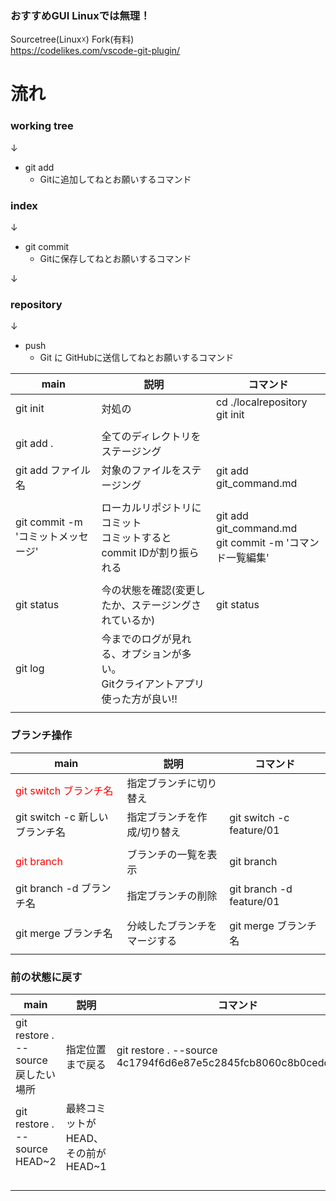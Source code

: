 ### おすすめGUI Linuxでは無理！
Sourcetree(Linux☓)
Fork(有料)
<br>
https://codelikes.com/vscode-git-plugin/
# 流れ
### working tree
↓
- git add 
    - Gitに追加してねとお願いするコマンド

### index
↓
- git commit
  - Gitに保存してねとお願いするコマンド
  
↓
### repository

↓
- push
  - Git に GitHubに送信してねとお願いするコマンド



| main                               | 説明                                                                              | コマンド                                                    |
| ---------------------------------- | --------------------------------------------------------------------------------- | ----------------------------------------------------------- |
| git init                           | 対処の                                                                            | cd ./localrepository <br> git init                          |
|                                    |                                                                                   |                                                             |
| git add .                          | 全てのディレクトリをステージング                                                  |                                                             |
| git add ファイル名                 | 対象のファイルをステージング                                                      | git add git_command.md                                      |
|                                    |                                                                                   |                                                             |
| git commit -m 'コミットメッセージ' | ローカルリポジトリにコミット <br>コミットするとcommit IDが割り振られる            | git add git_command.md<br> git commit -m 'コマンド一覧編集' |
|                                    |                                                                                   |                                                             |
| git status                         | 今の状態を確認(変更したか、ステージングされているか)                              | git status                                                  |
| git log                            | 今までのログが見れる、オプションが多い。<br>Gitクライアントアプリ使った方が良い!! |                                                             |
|                                    |                                                                                   |                                                             |

### ブランチ操作
| main                                           | 説明                         | コマンド                 |
| ---------------------------------------------- | ---------------------------- | ------------------------ |
| <font color="Red">git switch ブランチ名</font> | 指定ブランチに切り替え       |                          |
| git switch -c 新しいブランチ名                 | 指定ブランチを作成/切り替え  | git switch -c feature/01 |
|                                                |                              |                          |
| <font color="Red">git branch </font>           | ブランチの一覧を表示         | git branch               |
| git branch -d ブランチ名                       | 指定ブランチの削除           | git branch -d feature/01 |
|                                                |                              |                          |
| git merge ブランチ名                           | 分岐したブランチをマージする | git merge ブランチ名     |
|                                                |                              |                          |





### 前の状態に戻す
|                main                 |                説明                |                            コマンド                             |
| ----------------------------------- | ---------------------------------- | --------------------------------------------------------------- |
| git restore . --source 戻したい場所 | 指定位置まで戻る                   | git restore . --source 4c1794f6d6e87e5c2845fcb8060c8b0cedd676fd |
| git restore . --source HEAD~2       | 最終コミットがHEAD、その前がHEAD~1 |                                                                 |
|                                     |                                    |                                                                 |
|                                     |                                    |                                                                 |
|                                     |                                    |                                                                 |
|                                     |                                    |                                                                 |
